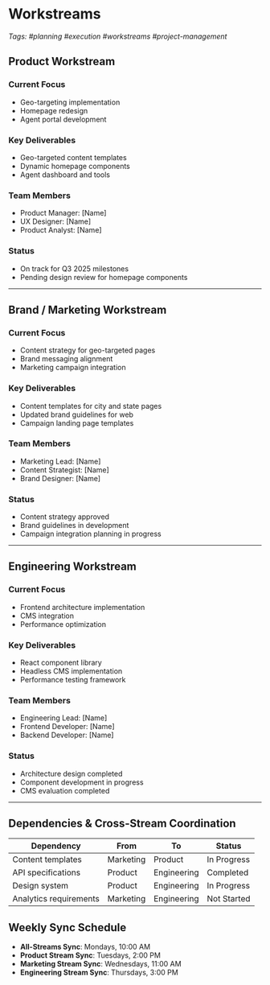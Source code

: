 # Workstreams

*Tags: #planning #execution #workstreams #project-management*

## Product Workstream

### Current Focus
- Geo-targeting implementation
- Homepage redesign
- Agent portal development

### Key Deliverables
- Geo-targeted content templates
- Dynamic homepage components
- Agent dashboard and tools

### Team Members
- Product Manager: [Name]
- UX Designer: [Name]
- Product Analyst: [Name]

### Status
- On track for Q3 2025 milestones
- Pending design review for homepage components

---

## Brand / Marketing Workstream

### Current Focus
- Content strategy for geo-targeted pages
- Brand messaging alignment
- Marketing campaign integration

### Key Deliverables
- Content templates for city and state pages
- Updated brand guidelines for web
- Campaign landing page templates

### Team Members
- Marketing Lead: [Name]
- Content Strategist: [Name]
- Brand Designer: [Name]

### Status
- Content strategy approved
- Brand guidelines in development
- Campaign integration planning in progress

---

## Engineering Workstream

### Current Focus
- Frontend architecture implementation
- CMS integration
- Performance optimization

### Key Deliverables
- React component library
- Headless CMS implementation
- Performance testing framework

### Team Members
- Engineering Lead: [Name]
- Frontend Developer: [Name]
- Backend Developer: [Name]

### Status
- Architecture design completed
- Component development in progress
- CMS evaluation completed

---

## Dependencies & Cross-Stream Coordination

| Dependency | From | To | Status |
|------------|------|-----|--------|
| Content templates | Marketing | Product | In Progress |
| API specifications | Product | Engineering | Completed |
| Design system | Product | Engineering | In Progress |
| Analytics requirements | Marketing | Engineering | Not Started |

## Weekly Sync Schedule

- **All-Streams Sync**: Mondays, 10:00 AM
- **Product Stream Sync**: Tuesdays, 2:00 PM
- **Marketing Stream Sync**: Wednesdays, 11:00 AM
- **Engineering Stream Sync**: Thursdays, 3:00 PM
